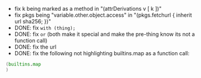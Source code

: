 - fix k being marked as a method in "(attrDerivations v [ k ])" 
- fix pkgs being "variable.other.object.access" in "(pkgs.fetchurl { inherit url sha256; })" 
- DONE: fix `with (thing);`
- DONE: fix `or` (both make it special and make the pre-thing know its not a function call)
- DONE: fix the url
- DONE: fix the following not highlighting builtins.map as a function call:
```nix
(builtins.map
)
```
